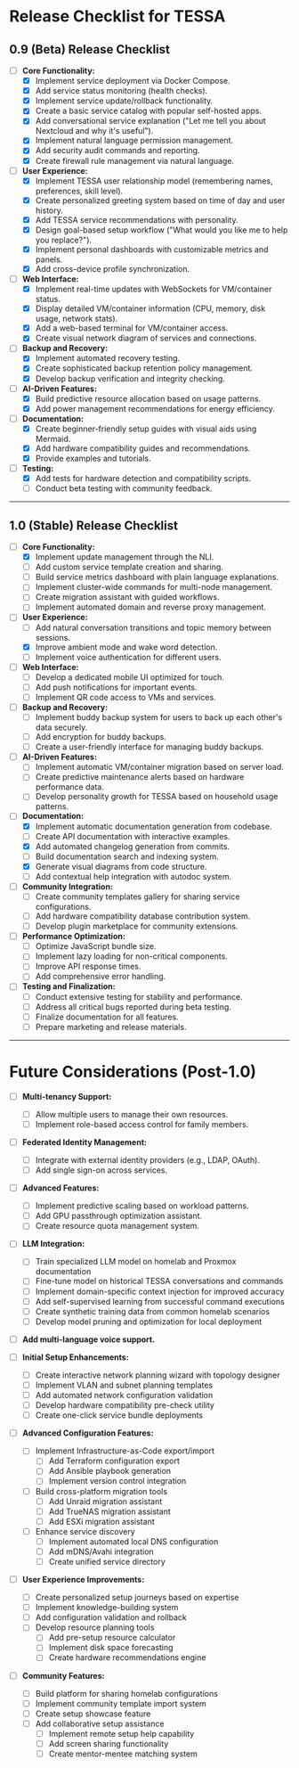 # Release Checklist for TESSA

## 0.9 (Beta) Release Checklist
- [ ] **Core Functionality:**
  - [X] Implement service deployment via Docker Compose.
  - [X] Add service status monitoring (health checks).
  - [X] Implement service update/rollback functionality.
  - [X] Create a basic service catalog with popular self-hosted apps.
  - [X] Add conversational service explanation ("Let me tell you about Nextcloud and why it's useful").
  - [X] Implement natural language permission management.
  - [X] Add security audit commands and reporting.
  - [X] Create firewall rule management via natural language.

- [ ] **User Experience:**
  - [X] Implement TESSA user relationship model (remembering names, preferences, skill level).
  - [X] Create personalized greeting system based on time of day and user history.
  - [X] Add TESSA service recommendations with personality.
  - [X] Design goal-based setup workflow ("What would you like me to help you replace?").
  - [X] Implement personal dashboards with customizable metrics and panels.
  - [X] Add cross-device profile synchronization.

- [ ] **Web Interface:**
  - [X] Implement real-time updates with WebSockets for VM/container status.
  - [X] Display detailed VM/container information (CPU, memory, disk usage, network stats).
  - [X] Add a web-based terminal for VM/container access.
  - [X] Create visual network diagram of services and connections.

- [ ] **Backup and Recovery:**
  - [X] Implement automated recovery testing.
  - [X] Create sophisticated backup retention policy management.
  - [X] Develop backup verification and integrity checking.

- [ ] **AI-Driven Features:**
  - [X] Build predictive resource allocation based on usage patterns.
  - [X] Add power management recommendations for energy efficiency.

- [ ] **Documentation:**
  - [X] Create beginner-friendly setup guides with visual aids using Mermaid.
  - [X] Add hardware compatibility guides and recommendations.
  - [X] Provide examples and tutorials.

- [ ] **Testing:**
  - [X] Add tests for hardware detection and compatibility scripts.
  - [ ] Conduct beta testing with community feedback.

---

## 1.0 (Stable) Release Checklist
- [ ] **Core Functionality:**
  - [X] Implement update management through the NLI.
  - [ ] Add custom service template creation and sharing.
  - [ ] Build service metrics dashboard with plain language explanations.
  - [ ] Implement cluster-wide commands for multi-node management.
  - [ ] Create migration assistant with guided workflows.
  - [ ] Implement automated domain and reverse proxy management.

- [ ] **User Experience:**
  - [ ] Add natural conversation transitions and topic memory between sessions.
  - [X] Improve ambient mode and wake word detection.
  - [ ] Implement voice authentication for different users.

- [ ] **Web Interface:**
  - [ ] Develop a dedicated mobile UI optimized for touch.
  - [ ] Add push notifications for important events.
  - [ ] Implement QR code access to VMs and services.

- [ ] **Backup and Recovery:**
  - [ ] Implement buddy backup system for users to back up each other's data securely.
  - [ ] Add encryption for buddy backups.
  - [ ] Create a user-friendly interface for managing buddy backups.

- [ ] **AI-Driven Features:**
  - [ ] Implement automatic VM/container migration based on server load.
  - [ ] Create predictive maintenance alerts based on hardware performance data.
  - [ ] Develop personality growth for TESSA based on household usage patterns.

- [ ] **Documentation:**
  - [X] Implement automatic documentation generation from codebase.
  - [ ] Create API documentation with interactive examples.
  - [X] Add automated changelog generation from commits.
  - [ ] Build documentation search and indexing system.
  - [X] Generate visual diagrams from code structure.
  - [ ] Add contextual help integration with autodoc system.

- [ ] **Community Integration:**
  - [ ] Create community templates gallery for sharing service configurations.
  - [ ] Add hardware compatibility database contribution system.
  - [ ] Develop plugin marketplace for community extensions.

- [ ] **Performance Optimization:**
  - [ ] Optimize JavaScript bundle size.
  - [ ] Implement lazy loading for non-critical components.
  - [ ] Improve API response times.
  - [ ] Add comprehensive error handling.

- [ ] **Testing and Finalization:**
  - [ ] Conduct extensive testing for stability and performance.
  - [ ] Address all critical bugs reported during beta testing.
  - [ ] Finalize documentation for all features.
  - [ ] Prepare marketing and release materials.

---

# Future Considerations (Post-1.0)
- [ ] **Multi-tenancy Support:**
  - [ ] Allow multiple users to manage their own resources.
  - [ ] Implement role-based access control for family members.

- [ ] **Federated Identity Management:**
  - [ ] Integrate with external identity providers (e.g., LDAP, OAuth).
  - [ ] Add single sign-on across services.

- [ ] **Advanced Features:**
  - [ ] Implement predictive scaling based on workload patterns.
  - [ ] Add GPU passthrough optimization assistant.
  - [ ] Create resource quota management system.

- [ ] **LLM Integration:**
  - [ ] Train specialized LLM model on homelab and Proxmox documentation
  - [ ] Fine-tune model on historical TESSA conversations and commands
  - [ ] Implement domain-specific context injection for improved accuracy
  - [ ] Add self-supervised learning from successful command executions
  - [ ] Create synthetic training data from common homelab scenarios
  - [ ] Develop model pruning and optimization for local deployment

- [ ] **Add multi-language voice support.**

- [ ] **Initial Setup Enhancements:**
  - [ ] Create interactive network planning wizard with topology designer
  - [ ] Implement VLAN and subnet planning templates
  - [ ] Add automated network configuration validation
  - [ ] Develop hardware compatibility pre-check utility
  - [ ] Create one-click service bundle deployments

- [ ] **Advanced Configuration Features:**
  - [ ] Implement Infrastructure-as-Code export/import
    - [ ] Add Terraform configuration export
    - [ ] Add Ansible playbook generation
    - [ ] Implement version control integration
  - [ ] Build cross-platform migration tools
    - [ ] Add Unraid migration assistant
    - [ ] Add TrueNAS migration assistant
    - [ ] Add ESXi migration assistant
  - [ ] Enhance service discovery
    - [ ] Implement automated local DNS configuration
    - [ ] Add mDNS/Avahi integration
    - [ ] Create unified service directory

- [ ] **User Experience Improvements:**
  - [ ] Create personalized setup journeys based on expertise
  - [ ] Implement knowledge-building system
  - [ ] Add configuration validation and rollback
  - [ ] Develop resource planning tools
    - [ ] Add pre-setup resource calculator
    - [ ] Implement disk space forecasting
    - [ ] Create hardware recommendations engine

- [ ] **Community Features:**
  - [ ] Build platform for sharing homelab configurations
  - [ ] Implement community template import system
  - [ ] Create setup showcase feature
  - [ ] Add collaborative setup assistance
    - [ ] Implement remote setup help capability
    - [ ] Add screen sharing functionality
    - [ ] Create mentor-mentee matching system

